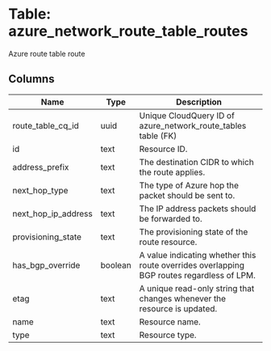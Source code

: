 
# Table: azure_network_route_table_routes
Azure route table route
## Columns
| Name        | Type           | Description  |
| ------------- | ------------- | -----  |
|route_table_cq_id|uuid|Unique CloudQuery ID of azure_network_route_tables table (FK)|
|id|text|Resource ID.|
|address_prefix|text|The destination CIDR to which the route applies.|
|next_hop_type|text|The type of Azure hop the packet should be sent to.|
|next_hop_ip_address|text|The IP address packets should be forwarded to.|
|provisioning_state|text|The provisioning state of the route resource.|
|has_bgp_override|boolean|A value indicating whether this route overrides overlapping BGP routes regardless of LPM.|
|etag|text|A unique read-only string that changes whenever the resource is updated.|
|name|text|Resource name.|
|type|text|Resource type.|
